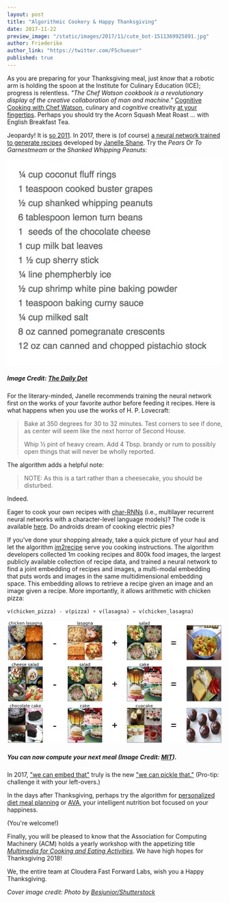 ```yaml
--- 
layout: post
title: "Algorithmic Cookery & Happy Thanksgiving"
date: 2017-11-22
preview_image: "/static/images/2017/11/cute_bot-1511369925891.jpg"
author: Friederike
author_link: "https://twitter.com/FSchueuer"
published: true
---
```


As you are preparing for your Thanksgiving meal, just *know* that a robotic arm is holding the spoon at the Institute for Culinary Education (ICE); progress is relentless. *"The Chef Watson cookbook is a revolutionary display of the creative collaboration of man and machine."* [Cognitive Cooking with Chef Watson](https://www.ice.edu/about-us/brand-at-ice/ibm-cognitive-cooking-with-chef-watson-partnership), culinary and *cognitive* creativity [at your fingertips](https://www.ibmchefwatson.com/community). Perhaps you should try the Acorn Squash Meat Roast ... with English Breakfast Tea.

Jeopardy! It is [so 2011](http://www.nytimes.com/2011/02/17/science/17jeopardy-watson.html). In 2017, there is (of course) [a neural network trained to generate recipes](https://www.dailydot.com/unclick/neural-network-recipe-generator/) developed by [Janelle Shane](http://aiweirdness.com/aboutme). Try the *Pears Or To Garnestmeam* or the *Shanked Whipping Peanuts*:

![](/static/images/2017/11/shanked_whipping_peanuts-1511370088418.jpg)

##### Image Credit: [The Daily Dot](https://www.dailydot.com/unclick/neural-network-recipe-generator/)

For the literary-minded, Janelle recommends training the neural network first on the works of your favorite author before feeding it recipes. Here is what happens when you use the works of H. P. Lovecraft:

> Bake at 350 degrees for 30 to 32 minutes. Test corners to see if done, as center will seem like the next horror of Second House.
> 
> Whip ½ pint of heavy cream. Add 4 Tbsp. brandy or rum to possibly open things that will never be wholly reported.

The algorithm adds a helpful note:

> NOTE:  As this is a tart rather than a cheesecake, you should be disturbed.

Indeed.

Eager to cook your own recipes with [char-RNNs](https://github.com/karpathy/char-rnn) (i.e., multilayer recurrent neural networks with a character-level language models)? The code is available [here](https://gist.github.com/nylki/1efbaa36635956d35bcc). Do androids dream of cooking electric pies?

If you've done your shopping already, take a quick picture of your haul and let the algorithm [im2recipe](http://im2recipe.csail.mit.edu/) serve you cooking instructions. The algorithm developers collected 1m cooking recipes and 800k food images, the largest publicly available collection of recipe data, and trained a neural network to find a joint embedding of recipes and images, a multi-modal embedding that puts words and images in the same multidimensional embedding space. This embedding allows to retrieve a recipe given an image and an image given a recipe. More importantly, it allows arithmetic with chicken pizza: 

```python
v(chicken_pizza) - v(pizza) + v(lasagna) = v(chicken_lasagna)
```

![](/static/images/2017/11/arithmetics_sm_image_1-1511372024415.png)

##### You can now compute your next meal (Image Credit: [MIT](http://im2recipe.csail.mit.edu/)).

In 2017, ["we can embed that"](https://arxiv.org/abs/1709.03856) truly is the new ["we can pickle that."](https://www.youtube.com/watch?v=yYey8ntlK_E) (Pro-tip: challenge it with your left-overs.)

In the days after Thanksgiving, perhaps try the algorithm for [personalized diet meal planning](https://www.theatlantic.com/science/archive/2015/11/algorithm-creates-diets-that-work-for-you/416583/) or [AVA](http://eatwithava.com/), your intelligent nutrition bot focused on your happiness. 

(You're welcome!)

Finally, you will be pleased to know that the Association for Computing Machinery (ACM) holds a yearly workshop with the appetizing title [*Multimedia for Cooking and Eating Activities*](https://dl.acm.org/citation.cfm?id=3106668&picked=prox&CFID=1003587697&CFTOKEN=19498186). We have high hopes for Thanksgiving 2018!

We, the entire team at Cloudera Fast Forward Labs, wish you a Happy Thanksgiving.

*Cover image credit: Photo by [Besjunior/Shutterstock](https://www.shutterstock.com/image-photo/futuristic-robot-concept-electrical-wire-hairstyle-434970346?src=T_7B6fTKy7ufDO77AVnNvg-1-50)*
